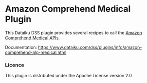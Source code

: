 # Amazon Comprehend Medical Plugin

This Dataiku DSS plugin provides several recipes to call the [Amazon Comprehend Medical APIs](https://aws.amazon.com/comprehend/medical/).

Documentation: https://www.dataiku.com/dss/plugins/info/amazon-comprehend-nlp-medical.html

### Licence
This plugin is distributed under the Apache License version 2.0
